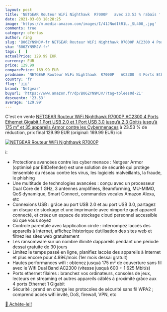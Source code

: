 ```yaml
---
layout: post
title: 'NETGEAR Routeur WiFi Nighthawk  R7000P   avec 23.53 % rabais '
date: 2021-03-03 18:28:25
image: 'https://m.media-amazon.com/images/I/41JNudItR1L._SL400_.jpg'
comments: true
category: ofertas
author: ring
slug: 'B06ZYN9MJV-fr NETGEAR Routeur WiFi Nighthawk R7000P AC2300 4 Ports...'
sku: 'B06ZYN9MJV-fr'
tags: [  ]
actualPrice: 129.99 EUR
currency: EUR
price: 129.99
comparePrice: 169.99 EUR
prodname: 'NETGEAR Routeur WiFi Nighthawk  R7000P   AC2300  4 Ports Ethernet Gigabit  1 Port USB 2.0 et 1 Port USB 3.0  jusqu’à 2.3 Gbit/s  jusqu’à 175 m² et 35 appareils  Armor contre les Cybermenaces'
country: 'fr'
flag: '🇫🇷'
brand: 'Netgear'
buyurl: 'https://www.amazon.fr/dp/B06ZYN9MJV/?tag=tolees0d-21'
descuento: '23.53'
average: '129.99'
---
```


C'est en vente [NETGEAR Routeur WiFi Nighthawk  R7000P   AC2300  4 Ports Ethernet Gigabit  1 Port USB 2.0 et 1 Port USB 3.0  jusqu’à 2.3 Gbit/s  jusqu’à 175 m² et 35 appareils  Armor contre les Cybermenaces](https://www.amazon.fr/dp/B06ZYN9MJV/?tag=tolees0d-21)  à  23.53 % de réduction, prix final  129.99 EUR (original: 169.99 EUR) ici:

[![NETGEAR Routeur WiFi Nighthawk  R7000P  ](https://m.media-amazon.com/images/I/41JNudItR1L._SL400_.jpg)](https://www.amazon.fr/dp/B06ZYN9MJV/?tag=tolees0d-21)

ℹ️:

- Protections avancées contre les cyber menace : Netgear Armor (optimisé par BitDefender) est une solution de sécurité qui protège lensemble du réseau contre les virus, les logiciels malveillants, la fraude, le phishing
- Une multitude de technologies avancées : conçu avec un processeur Dual Core de 1 GHz, 3 antennes amplifiées, Beamforming, MU-MIMO, QoS dynamique, Smart Connect, commandes vocales Amazon Alexa, etc
- Connexions USB : grâce au port USB 2.0 et au port USB 3.0, partagez un disque de stockage et une imprimante avec nimporte quel appareil connecté, et créez un espace de stockage cloud personnel accessible où que vous soyez
- Controle parentale avec lapplication circle : interrompez laccès des appareils à Internet, affichez lhistorique dutilisation des sites web et filtrez les sites web gratuitement
- Les ransomware sur un nombre illimité dappareils pendant une période dessai gratuite de 30 jours
- Limitez le temps passé en ligne, planifiez laccès des appareils à Internet et plus encore pour 4.99€/mois (1er mois dessai gratuit)
- Hautes performances wifi : obtenez jusquà 175 m² de couverture sans fil avec le Wifi Dual Band AC2300 (vitesse jusquà 600 + 1 625 Mbit/s)
- Ports ethernet filaires : branchez vos ordinateurs, consoles de jeux, lecteurs en streaming et autres appareils câblés à proximité grâce aux 4 ports Ethernet 1 Gigabit
- Sécurité : prend en charge les protocoles de sécurité sans fil WPA2 ; comprend accès wifi invité, DoS, firewall, VPN, etc

[🛒 Achète-le!!](https://www.amazon.fr/dp/B06ZYN9MJV/?tag=tolees0d-21)
